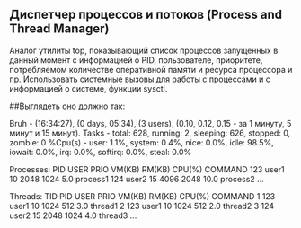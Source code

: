 ## Диспетчер процессов и потоков (Process and Thread Manager)
Аналог утилиты top, показывающий список процессов запущенных в данный момент с информацией о PID, пользователе, приоритете, потребляемом количестве оперативной памяти и ресурса процессора и пр. Использовать системные вызовы для работы с процессами и с информацией о системе, функции sysctl.

##Выглядеть оно должно так:

Bruh - (16:34:27), (0 days, 05:34), (3 users), (0.10, 0.12, 0.15 - за 1 минуту, 5 минут и 15 минут).
Tasks - total: 628, running: 2, sleeping: 626, stopped: 0, zombie: 0
%Cpu(s) - user: 1.1%, system: 0.4%, nice: 0.0%, idle: 98.5%, iowait: 0.0%, irq: 0.0%, softirq: 0.0%, steal: 0.0%


Processes:
PID   USER       PRIO   VM(KB)   RM(KB)   CPU(%)   COMMAND
123   user1      10     2048     1024     5.0      process1
124   user2      15     4096     2048     10.0     process2
...

Threads:
TID   PID   USER       PRIO   VM(KB)   RM(KB)   CPU(%)   COMMAND
1     123   user1      10     1024     512      3.0      thread1
2     123   user1      10     1024     512      2.0      thread2
3     124   user2      15     2048     1024     4.0      thread3
...